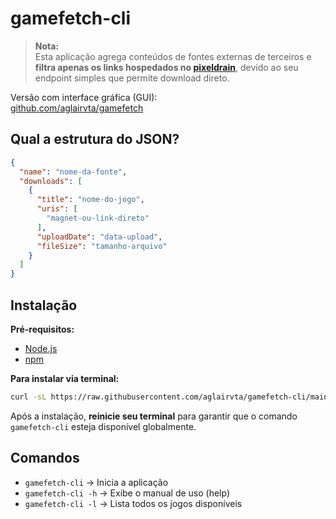 # gamefetch-cli

>**Nota:**  
> Esta aplicação agrega conteúdos de fontes externas de terceiros e **filtra apenas os links hospedados no [pixeldrain](https://pixeldrain.com/)**, devido ao seu endpoint simples que permite download direto.

Versão com interface gráfica (GUI):  
[github.com/aglairvta/gamefetch](https://github.com/aglairvta/gamefetch)

## Qual a estrutura do JSON?

```json
{
  "name": "nome-da-fonte",
  "downloads": [
    {
      "title": "nome-do-jogo",
      "uris": [
        "magnet-ou-link-direto"
      ],
      "uploadDate": "data-upload",
      "fileSize": "tamanho-arquivo"
    }
  ]
}
```

## Instalação

**Pré-requisitos:**
- [Node.js](https://nodejs.org/)
- [npm](https://www.npmjs.com/)

**Para instalar via terminal:**

```bash
curl -sL https://raw.githubusercontent.com/aglairvta/gamefetch-cli/main/install.sh | bash
```

Após a instalação, **reinicie seu terminal** para garantir que o comando `gamefetch-cli` esteja disponível globalmente.

## Comandos

- `gamefetch-cli` → Inicia a aplicação
- `gamefetch-cli -h` → Exibe o manual de uso (help)
- `gamefetch-cli -l` → Lista todos os jogos disponíveis